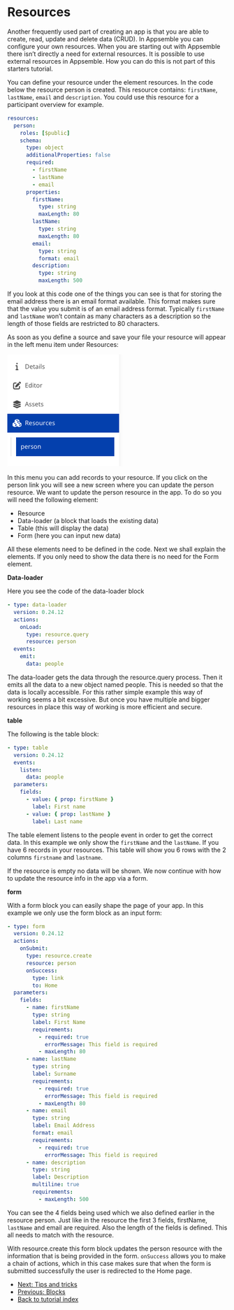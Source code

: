 # Resources

Another frequently used part of creating an app is that you are able to create, read, update and
delete data (CRUD). In Appsemble you can configure your own resources. When you are starting out
with Appsemble there isn’t directly a need for external resources. It is possible to use external
resources in Appsemble. How you can do this is not part of this starters tutorial.

You can define your resource under the element resources. In the code below the resource person is
created. This resource contains: `firstName`, `lastName`, `email` and `description`. You could use
this resource for a participant overview for example.

```yaml validate resources-snippet
resources:
  person:
    roles: [$public]
    schema:
      type: object
      additionalProperties: false
      required:
        - firstName
        - lastName
        - email
      properties:
        firstName:
          type: string
          maxLength: 80
        lastName:
          type: string
          maxLength: 80
        email:
          type: string
          format: email
        description:
          type: string
          maxLength: 500
```

If you look at this code one of the things you can see is that for storing the email address there
is an email format available. This format makes sure that the value you submit is of an email
address format. Typically `firstName` and `lastName` won’t contain as many characters as a
description so the length of those fields are restricted to 80 characters.

As soon as you define a source and save your file your resource will appear in the left menu item
under Resources:

![Resources Menu](../../tutorial-assets/resources-menu-person.png 'Resources Menu')

In this menu you can add records to your resource. If you click on the person link you will see a
new screen where you can update the person resource. We want to update the person resource in the
app. To do so you will need the following element:

- Resource
- Data-loader (a block that loads the existing data)
- Table (this will display the data)
- Form (here you can input new data)

All these elements need to be defined in the code. Next we shall explain the elements. If you only
need to show the data there is no need for the Form element.

**Data-loader**

Here you see the code of the data-loader block

```yaml validate block-snippet
- type: data-loader
  version: 0.24.12
  actions:
    onLoad:
      type: resource.query
      resource: person
  events:
    emit:
      data: people
```

The data-loader gets the data through the resource.query process. Then it emits all the data to a
new object named people. This is needed so that the data is locally accessible. For this rather
simple example this way of working seems a bit excessive. But once you have multiple and bigger
resources in place this way of working is more efficient and secure.

**table**

The following is the table block:

```yaml validate block-snippet
- type: table
  version: 0.24.12
  events:
    listen:
      data: people
  parameters:
    fields:
      - value: { prop: firstName }
        label: First name
      - value: { prop: lastName }
        label: Last name
```

The table element listens to the people event in order to get the correct data. In this example we
only show the `firstName` and the `lastName`. If you have 6 records in your resources. This table
will show you 6 rows with the 2 columns `firstname` and `lastname`.

If the resource is empty no data will be shown. We now continue with how to update the resource info
in the app via a form.

**form**

With a form block you can easily shape the page of your app. In this example we only use the form
block as an input form:

```yaml validate block-snippet
- type: form
  version: 0.24.12
  actions:
    onSubmit:
      type: resource.create
      resource: person
      onSuccess:
        type: link
        to: Home
  parameters:
    fields:
      - name: firstName
        type: string
        label: First Name
        requirements:
          - required: true
            errorMessage: This field is required
          - maxLength: 80
      - name: lastName
        type: string
        label: Surname
        requirements:
          - required: true
            errorMessage: This field is required
          - maxLength: 80
      - name: email
        type: string
        label: Email Address
        format: email
        requirements:
          - required: true
            errorMessage: This field is required
      - name: description
        type: string
        label: Description
        multiline: true
        requirements:
          - maxLength: 500
```

You can see the 4 fields being used which we also defined earlier in the resource person. Just like
in the resource the first 3 fields, firstName, `lastName` and email are required. Also the length of
the fields is defined. This all needs to match with the resource.

With resource.create this form block updates the person resource with the information that is being
provided in the form. `onSuccess` allows you to make a chain of actions, which in this case makes
sure that when the form is submitted successfully the user is redirected to the Home page.

- [Next: Tips and tricks](04-tips-and-tricks.md)
- [Previous: Blocks](02-blocks.md)
- [Back to tutorial index](index.md)
